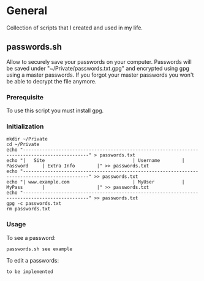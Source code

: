 # General

Collection of scripts that I created and used in my life.


## passwords.sh

Allow to securely save your passwords on your computer.
Passwords will be saved under "~/Private/passwords.txt.gpg" and encrypted using gpg using a master passwords.
If you forgot your master passwords you won't be able to decrypt the file anymore.

### Prerequisite

To use this script you must install gpg.

### Initialization

    mkdir ~/Private
    cd ~/Private
    echo "----------------------------------------------------------------------------------------------" > passwords.txt
    echo "|   Site                                | Username        | Password     | Extra Info        |" >> passwords.txt
    echo "----------------------------------------------------------------------------------------------" >> passwords.txt
    echo "| www.example.com                       | MyUser          | MyPass       |                   |" >> passwords.txt
    echo "----------------------------------------------------------------------------------------------" >> passwords.txt
    gpg -c passwords.txt
    rm passwords.txt

### Usage

To see a password:

    passwords.sh see example

To edit a passwords:

    to be implemented

